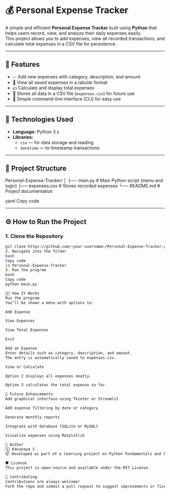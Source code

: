 # 💰 Personal Expense Tracker

A simple and efficient **Personal Expense Tracker** built using **Python** that helps users record, view, and analyze their daily expenses easily.  
This project allows you to add expenses, view all recorded transactions, and calculate total expenses in a CSV file for persistence.

---

## 🚀 Features

- ✅ Add new expenses with category, description, and amount  
- 📄 View all saved expenses in a tabular format  
- 💵 Calculate and display total expenses  
- 💾 Stores all data in a CSV file (`expenses.csv`) for future use  
- 🧠 Simple command-line interface (CLI) for easy use  

---

## 🧰 Technologies Used

- **Language:** Python 3.x  
- **Libraries:**  
  - `csv` — for data storage and reading  
  - `datetime` — to timestamp transactions  

---

## 📁 Project Structure

Personal-Expense-Tracker/
│
├── main.py # Main Python script (menu and logic)
├── expenses.csv # Stores recorded expenses
└── README.md # Project documentation

yaml
Copy code

---

## ⚙️ How to Run the Project

### 1. Clone the Repository
```bash
git clone https://github.com/<your-username>/Personal-Expense-Tracker.git
2. Navigate into the folder
bash
Copy code
cd Personal-Expense-Tracker
3. Run the program
bash
Copy code
python main.py

🧑‍💻 How It Works
Run the program
You’ll be shown a menu with options to:

Add Expense

View Expenses

View Total Expenses

Exit

Add an Expense
Enter details such as category, description, and amount.
The entry is automatically saved to expenses.csv.

View or Calculate

Option 2 displays all expenses neatly.

Option 3 calculates the total expense so far

🧩 Future Enhancements
Add graphical interface using Tkinter or Streamlit

Add expense filtering by date or category

Generate monthly reports

Integrate with database (SQLite or MySQL)

Visualize expenses using Matplotlib

🌟 Author
👩‍💻 Kavynaya S
📫 Developed as part of a learning project on Python fundamentals and file handling.

🛡️ License
This project is open-source and available under the MIT License.

🤝 Contributing
Contributions are always welcome!
Fork the repo and submit a pull request to suggest improvements or fixes.

